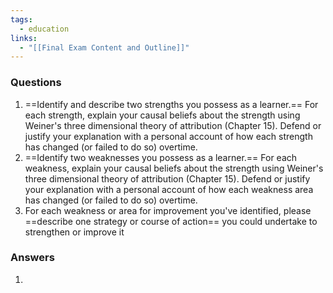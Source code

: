 ```yaml
---
tags:
  - education
links:
  - "[[Final Exam Content and Outline]]"
---
```

### Questions
1. ==Identify and describe two strengths you possess as a learner.== For each strength, explain your causal beliefs about the strength using Weiner's three dimensional theory of attribution (Chapter 15). Defend or justify your explanation with a personal account of how each strength has changed (or failed to do so) overtime.
2. ==Identify two weaknesses you possess as a learner.== For each weakness, explain your causal beliefs about the strength using Weiner's three dimensional theory of attribution (Chapter 15). Defend or justify your explanation with a personal account of how each weakness area has changed (or failed to do so) overtime.
3. For each weakness or area for improvement you've identified,  please ==describe one strategy or course of action== you could undertake to strengthen or improve it
### Answers
1. 